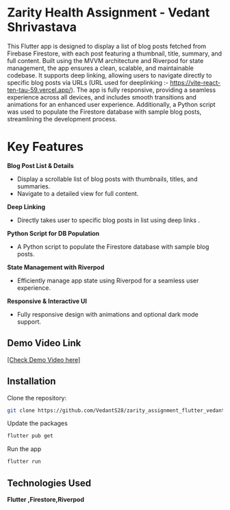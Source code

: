 # Zarity Health Assignment - Vedant Shrivastava

This Flutter app is designed to display a list of blog posts fetched from Firebase Firestore, with each post featuring a thumbnail, title, summary, and full content. Built using the MVVM architecture and Riverpod for state management, the app ensures a clean, scalable, and maintainable codebase. It supports deep linking, allowing users to navigate directly to specific blog posts via URLs (URL used for deeplinking :- https://vite-react-ten-tau-59.vercel.app/). The app is fully responsive, providing a seamless experience across all devices, and includes smooth transitions and animations for an enhanced user experience. Additionally, a Python script was used to populate the Firestore database with sample blog posts, streamlining the development process.

# Key Features

**Blog Post List & Details**
- Display a scrollable list of blog posts with thumbnails, titles, and summaries.
- Navigate to a detailed view for full content.

**Deep Linking**

- Directly takes user to specific blog posts in list using deep links .

**Python Script for DB Population**

- A Python script to populate the Firestore database with sample blog posts.

**State Management with Riverpod**

- Efficiently manage app state using Riverpod for a seamless user experience.

**Responsive & Interactive UI**

- Fully responsive design with animations and optional dark mode support.



## Demo Video Link
[\[Check Demo Video here\]](https://drive.google.com/file/d/1kunLNqdycAVvjDiTsLso85RU6GsrxH6g/view?usp=sharing)

## Installation
Clone the repository:

```bash
git clone https://github.com/VedantS28/zarity_assignment_flutter_vedant
```
Update the packages

```bash
flutter pub get
```

Run the app

```bash
flutter run
```

## Technologies Used
**Flutter ,Firestore,Riverpod**

